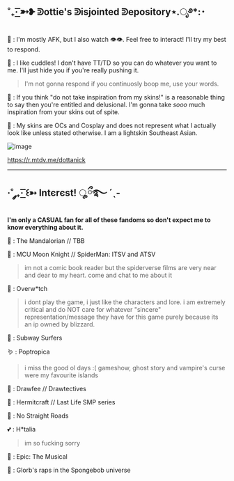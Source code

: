 ˚₊· ͟͟͞͞➳❥ ᕲottie's ᕲisjointed ᕲepository⋆.ೃ࿔*:･
------------------------------------------------------------------------------------------------------------------

🐙 : I'm mostly AFK, but I also watch :eye::eye:. Feel free to interact! I'll try my best to respond.

🍣 : I like cuddles! I don't have TT/TD so you can do whatever you want to me. I'll just hide you if you're really pushing it.
> I'm not gonna respond if you continuosly boop me, use your words.

🥩 : If you think "do not take inspiration from my skins!" is a reasonable thing to say then you're entitled and delusional. I'm gonna take *sooo* much inspiration from your skins out of spite.

🎪 : My skins are OCs and Cosplay and does not represent what I actually look like unless stated otherwise. I am a lightskin Southeast Asian.

![image](https://github.com/dottanic/dottanic/assets/102858874/7d2b6f43-9643-4123-90e9-0ff083ea7d3d)

https://r.mtdv.me/dottanick

------------------------------------------------------------------------------------------------------------------------
·˚ ༘₊· ͟͟͞͞꒰➳ Intєrєst! ೄྀ࿐ ˊˎ-
------------------------------------------------------------------------------------------------------------------------
**I'm only a CASUAL fan for all of these fandoms so don't expect me to know everything about it.**

🦑 : The Mandalorian // TBB

🏩 : MCU Moon Knight // SpiderMan: ITSV and ATSV
> im not a comic book reader but the spiderverse films are very near and dear to my heart. come and chat to me about it

🦩 : Overw*tch
> i dont play the game, i just like the characters and lore. i am extremely critical and do NOT care for whatever "sincere" representation/message they have for this game purely because its an ip owned by blizzard.

🌸 : Subway Surfers

🪱 : Poptropica
> i miss the good ol days :( gameshow, ghost story and vampire's curse were my favourite islands

🧠 : Drawfee // Drawtectives 

🧼 : Hermitcraft // Last Life SMP series

👘 : No Straight Roads

💕 : H*talia 
> im so fucking sorry

🧶 : Epic: The Musical

🍧 : Glorb's raps in the Spongebob universe



